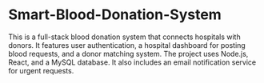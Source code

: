 # Smart-Blood-Donation-System
This is a full-stack blood donation system that connects hospitals with donors. It features user authentication, a hospital dashboard for posting blood requests, and a donor matching system. The project uses Node.js, React, and a MySQL database. It also includes an email notification service for urgent requests.

